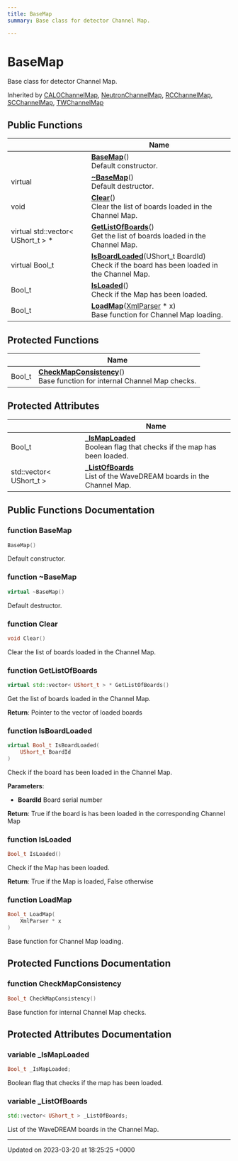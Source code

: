 ```yaml
---
title: BaseMap
summary: Base class for detector Channel Map. 

---
```


# BaseMap



Base class for detector Channel Map. 

Inherited by [CALOChannelMap](/Classes/classCALOChannelMap.md), [NeutronChannelMap](/Classes/classNeutronChannelMap.md), [RCChannelMap](/Classes/classRCChannelMap.md), [SCChannelMap](/Classes/classSCChannelMap.md), [TWChannelMap](/Classes/classTWChannelMap.md)

## Public Functions

|                | Name           |
| -------------- | -------------- |
| | **[BaseMap](/Classes/classBaseMap.md#function-basemap)**()<br>Default constructor.  |
| virtual | **[~BaseMap](/Classes/classBaseMap.md#function-~basemap)**()<br>Default destructor.  |
| void | **[Clear](/Classes/classBaseMap.md#function-clear)**()<br>Clear the list of boards loaded in the Channel Map.  |
| virtual std::vector< UShort_t > * | **[GetListOfBoards](/Classes/classBaseMap.md#function-getlistofboards)**()<br>Get the list of boards loaded in the Channel Map.  |
| virtual Bool_t | **[IsBoardLoaded](/Classes/classBaseMap.md#function-isboardloaded)**(UShort_t BoardId)<br>Check if the board has been loaded in the Channel Map.  |
| Bool_t | **[IsLoaded](/Classes/classBaseMap.md#function-isloaded)**()<br>Check if the Map has been loaded.  |
| Bool_t | **[LoadMap](/Classes/classBaseMap.md#function-loadmap)**([XmlParser](/Classes/classXmlParser.md) * x)<br>Base function for Channel Map loading.  |

## Protected Functions

|                | Name           |
| -------------- | -------------- |
| Bool_t | **[CheckMapConsistency](/Classes/classBaseMap.md#function-checkmapconsistency)**()<br>Base function for internal Channel Map checks.  |

## Protected Attributes

|                | Name           |
| -------------- | -------------- |
| Bool_t | **[_IsMapLoaded](/Classes/classBaseMap.md#variable--ismaploaded)** <br>Boolean flag that checks if the map has been loaded.  |
| std::vector< UShort_t > | **[_ListOfBoards](/Classes/classBaseMap.md#variable--listofboards)** <br>List of the WaveDREAM boards in the Channel Map.  |

## Public Functions Documentation

### function BaseMap

```cpp
BaseMap()
```

Default constructor. 

### function ~BaseMap

```cpp
virtual ~BaseMap()
```

Default destructor. 

### function Clear

```cpp
void Clear()
```

Clear the list of boards loaded in the Channel Map. 

### function GetListOfBoards

```cpp
virtual std::vector< UShort_t > * GetListOfBoards()
```

Get the list of boards loaded in the Channel Map. 

**Return**: Pointer to the vector of loaded boards 

### function IsBoardLoaded

```cpp
virtual Bool_t IsBoardLoaded(
    UShort_t BoardId
)
```

Check if the board has been loaded in the Channel Map. 

**Parameters**: 

  * **BoardId** Board serial number 


**Return**: True if the board is has been loaded in the corresponding Channel Map 

### function IsLoaded

```cpp
Bool_t IsLoaded()
```

Check if the Map has been loaded. 

**Return**: True if the Map is loaded, False otherwise 

### function LoadMap

```cpp
Bool_t LoadMap(
    XmlParser * x
)
```

Base function for Channel Map loading. 

## Protected Functions Documentation

### function CheckMapConsistency

```cpp
Bool_t CheckMapConsistency()
```

Base function for internal Channel Map checks. 

## Protected Attributes Documentation

### variable _IsMapLoaded

```cpp
Bool_t _IsMapLoaded;
```

Boolean flag that checks if the map has been loaded. 

### variable _ListOfBoards

```cpp
std::vector< UShort_t > _ListOfBoards;
```

List of the WaveDREAM boards in the Channel Map. 

-------------------------------

Updated on 2023-03-20 at 18:25:25 +0000